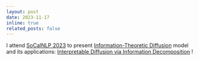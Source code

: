 ```yaml
---
layout: post
date: 2023-11-17
inline: true
related_posts: false
---
```


I attend [SoCalNLP 2023](https://socalnlp.github.io/symp23/index.html) to present
[Information-Theoretic Diffusion](https://arxiv.org/abs/2302.03792) model and its applications: [Interpretable Diffusion via Information Decomposition](https://arxiv.org/abs/2310.07972) !
